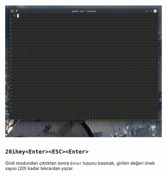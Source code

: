 ![](38.gif)

## `20ihey<Enter><ESC><Enter>`

Girdi modundan çıktıktan sonra `Enter` tuşunu basmak, girilen değeri önek sayısı (*20*) kadar tekrardan yazar.

